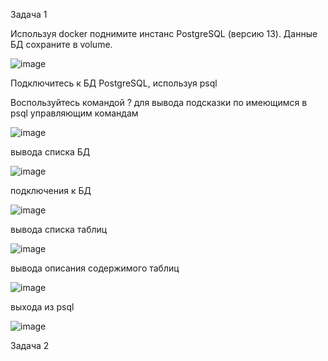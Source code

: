 Задача 1

Используя docker поднимите инстанс PostgreSQL (версию 13). Данные БД сохраните в volume.

![image](https://github.com/inyushov/devops-netology/assets/127683348/c0d86be4-8662-4cb3-a453-78c80b706a96)

Подключитесь к БД PostgreSQL, используя psql

Воспользуйтесь командой \? для вывода подсказки по имеющимся в psql управляющим командам

![image](https://github.com/inyushov/devops-netology/assets/127683348/0808636e-18b9-495a-b31b-2f6e6e73a197)

вывода списка БД

![image](https://github.com/inyushov/devops-netology/assets/127683348/804a7cc5-3fea-4d1c-a62f-cb769dcc56dd)

подключения к БД

![image](https://github.com/inyushov/devops-netology/assets/127683348/ea56ff54-8065-4f4f-8b89-ab6ba77ad159)

вывода списка таблиц

![image](https://github.com/inyushov/devops-netology/assets/127683348/bdb5849a-ef77-4061-b334-308653548817)

вывода описания содержимого таблиц

![image](https://github.com/inyushov/devops-netology/assets/127683348/1819af83-dcab-465e-a2fa-b8b2fa9c5c1b)

выхода из psql

![image](https://github.com/inyushov/devops-netology/assets/127683348/e21673b2-3887-461e-b7e0-9d178bebe0b1)

Задача 2





